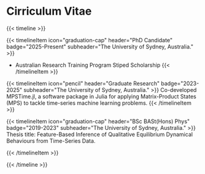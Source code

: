 # Cirriculum Vitae
{{< timeline >}}

{{< timelineItem icon="graduation-cap" header="PhD Candidate" badge="2025-Present" subheader="The University of Sydney, Australia." >}}
- Australian Research Training Program Stiped Scholarship
{{< /timelineItem >}}

{{< timelineItem icon="pencil" header="Graduate Research" badge="2023-2025" subheader="The University of Sydney, Australia." >}}
Co-developed MPSTime.jl, a software package in Julia for applying Matrix-Product States (MPS) to tackle time-series machine learning problems.
{{< /timelineItem >}}

{{< timelineItem icon="graduation-cap" header="BSc BASt(Hons) Phys" badge="2019-2023" subheader="The University of Sydney, Australia." >}}
Thesis title: Feature-Based Inference of Qualitative Equilibrium Dynamical Behaviours from Time-Series Data.

{{< /timelineItem >}}

{{< /timeline >}}